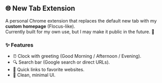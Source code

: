 ## 🌐 New Tab Extension

A personal Chrome extension that replaces the default new tab with my **custom homepage** (Flocus-like).  
Currently built for my own use, but I may make it public in the future. 🚀


### ✨ Features
- ⏰ Clock with greeting (Good Morning / Afternoon / Evening).  
- 🔍 Search bar (Google search or direct URLs).  
- 📌 Quick links to favorite websites.  
- 🎨 Clean, minimal UI.  



